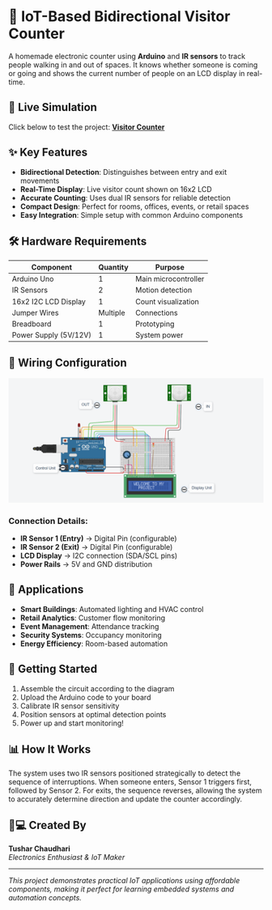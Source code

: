 # 🚪 IoT-Based Bidirectional Visitor Counter

A homemade electronic counter using **Arduino** and **IR sensors** to track people walking in and out of spaces. It knows whether someone is coming or going and shows the current number of people on an LCD display in real-time.


## 🚀 Live Simulation

Click below to test the project:
**[Visitor Counter](https://www.tinkercad.com/things/aEyK2DhUCYr-iot-based-bidirectional-visitor-counterlbar?sharecode=WiFSPDXeyaUoRhwud1rgw_3BQZmOxf6xJ0v3UBx9iDc)**


## ✨ Key Features

- **Bidirectional Detection**: Distinguishes between entry and exit movements
- **Real-Time Display**: Live visitor count shown on 16x2 LCD
- **Accurate Counting**: Uses dual IR sensors for reliable detection
- **Compact Design**: Perfect for rooms, offices, events, or retail spaces
- **Easy Integration**: Simple setup with common Arduino components

## 🛠️ Hardware Requirements

| Component | Quantity | Purpose |
|-----------|----------|---------|
| Arduino Uno | 1 | Main microcontroller |
| IR Sensors | 2 | Motion detection |
| 16x2 I2C LCD Display | 1 | Count visualization |
| Jumper Wires | Multiple | Connections |
| Breadboard | 1 | Prototyping |
| Power Supply (5V/12V) | 1 | System power |

## 🔗 Wiring Configuration

![Circuit View](<Circuit view.png>)

### Connection Details:
- **IR Sensor 1 (Entry)** → Digital Pin (configurable)
- **IR Sensor 2 (Exit)** → Digital Pin (configurable)
- **LCD Display** → I2C connection (SDA/SCL pins)
- **Power Rails** → 5V and GND distribution

## 🎯 Applications

- **Smart Buildings**: Automated lighting and HVAC control
- **Retail Analytics**: Customer flow monitoring
- **Event Management**: Attendance tracking
- **Security Systems**: Occupancy monitoring
- **Energy Efficiency**: Room-based automation

## 🚀 Getting Started

1. Assemble the circuit according to the diagram
2. Upload the Arduino code to your board
3. Calibrate IR sensor sensitivity
4. Position sensors at optimal detection points
5. Power up and start monitoring!

## 📊 How It Works

The system uses two IR sensors positioned strategically to detect the sequence of interruptions. When someone enters, Sensor 1 triggers first, followed by Sensor 2. For exits, the sequence reverses, allowing the system to accurately determine direction and update the counter accordingly.

## 👨💻 Created By

**Tushar Chaudhari**  
*Electronics Enthusiast & IoT Maker*

***

*This project demonstrates practical IoT applications using affordable components, making it perfect for learning embedded systems and automation concepts.*
